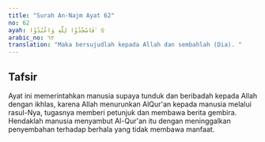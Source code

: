 ```yaml
---
title: "Surah An-Najm Ayat 62"
no: 62
ayah: فَاسْجُدُوْا لِلّٰهِ وَاعْبُدُوْا ࣖ ۩ 
arabic_no: ٦٢
translation: "Maka bersujudlah kepada Allah dan sembahlah (Dia). "
---
```


## Tafsir

Ayat ini memerintahkan manusia supaya tunduk dan beribadah kepada Allah dengan ikhlas, karena Allah menurunkan AlQur'an kepada manusia melalui rasul-Nya, tugasnya memberi petunjuk dan membawa berita gembira. Hendaklah manusia menyambut Al-Qur'an itu dengan meninggalkan penyembahan terhadap berhala yang tidak membawa manfaat.